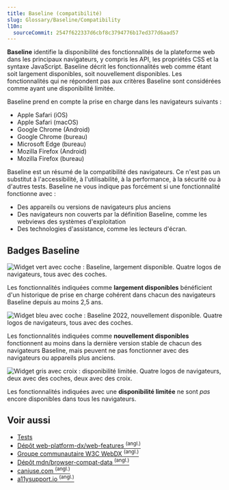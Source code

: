 ```yaml
---
title: Baseline (compatibilité)
slug: Glossary/Baseline/Compatibility
l10n:
  sourceCommit: 2547f622337d6cbf8c3794776b17ed377d6aad57
---
```


**Baseline** identifie la disponibilité des fonctionnalités de la plateforme web dans les principaux navigateurs, y compris les API, les propriétés CSS et la syntaxe JavaScript. Baseline décrit les fonctionnalités web comme étant soit largement disponibles, soit nouvellement disponibles. Les fonctionnalités qui ne répondent pas aux critères Baseline sont considérées comme ayant une disponibilité limitée.

Baseline prend en compte la prise en charge dans les navigateurs suivants&nbsp;:

- Apple Safari (iOS)
- Apple Safari (macOS)
- Google Chrome (Android)
- Google Chrome (bureau)
- Microsoft Edge (bureau)
- Mozilla Firefox (Android)
- Mozilla Firefox (bureau)

Baseline est un résumé de la compatibilité des navigateurs. Ce n'est pas un substitut à l'accessibilité, à l'utilisabilité, à la performance, à la sécurité ou à d'autres tests. Baseline ne vous indique pas forcément si une fonctionnalité fonctionne avec&nbsp;:

- Des appareils ou versions de navigateurs plus anciens
- Des navigateurs non couverts par la définition Baseline, comme les webviews des systèmes d'exploitation
- Des technologies d'assistance, comme les lecteurs d'écran.

## Badges Baseline

![Widget vert avec coche : Baseline, largement disponible. Quatre logos de navigateurs, tous avec des coches.](high.png)

Les fonctionnalités indiquées comme **largement disponibles** bénéficient d'un historique de prise en charge cohérent dans chacun des navigateurs Baseline depuis au moins 2,5 ans.

![Widget bleu avec coche : Baseline 2022, nouvellement disponible. Quatre logos de navigateurs, tous avec des coches.](limited.png)

Les fonctionnalités indiquées comme **nouvellement disponibles** fonctionnent au moins dans la dernière version stable de chacun des navigateurs Baseline, mais peuvent ne pas fonctionner avec des navigateurs ou appareils plus anciens.

![Widget gris avec croix : disponibilité limitée. Quatre logos de navigateurs, deux avec des coches, deux avec des croix.](low.png)

Les fonctionnalités indiquées avec une **disponibilité limitée** ne sont _pas_ encore disponibles dans tous les navigateurs.

## Voir aussi

- [Tests](/fr/docs/Learn_web_development/Extensions/Testing)
- [Dépôt web-platform-dx/web-features <sup>(angl.)</sup>](https://github.com/web-platform-dx/web-features)
- [Groupe communautaire W3C WebDX <sup>(angl.)</sup>](https://www.w3.org/community/webdx/)
- [Dépôt mdn/browser-compat-data <sup>(angl.)</sup>](https://github.com/mdn/browser-compat-data)
- [caniuse.com <sup>(angl.)</sup>](https://caniuse.com/)
- [a11ysupport.io <sup>(angl.)</sup>](https://a11ysupport.io/)

